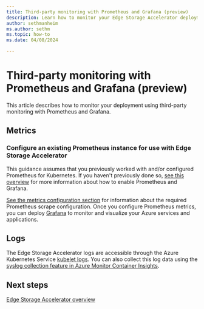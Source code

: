 ```yaml
---
title: Third-party monitoring with Prometheus and Grafana (preview)
description: Learn how to monitor your Edge Storage Accelerator deployment using third-party monitoring with Prometheus and Grafana.
author: sethmanheim
ms.author: sethm
ms.topic: how-to
ms.date: 04/08/2024

---
```


# Third-party monitoring with Prometheus and Grafana (preview)

This article describes how to monitor your deployment using third-party monitoring with Prometheus and Grafana.

## Metrics

### Configure an existing Prometheus instance for use with Edge Storage Accelerator

This guidance assumes that you previously worked with and/or configured Prometheus for Kubernetes. If you haven't previously done so, [see this overview](/azure/azure-monitor/containers/kubernetes-monitoring-enable#enable-prometheus-and-grafana) for more information about how to enable Prometheus and Grafana.

[See the metrics configuration section](azure-monitor-kubernetes.md#metrics-configuration) for information about the required Prometheus scrape configuration. Once you configure Prometheus metrics, you can deploy [Grafana](/azure/azure-monitor/visualize/grafana-plugin) to monitor and visualize your Azure services and applications.

## Logs

The Edge Storage Accelerator logs are accessible through the Azure Kubernetes Service [kubelet logs](/azure/aks/kubelet-logs). You can also collect this log data using the [syslog collection feature in Azure Monitor Container Insights](/azure/azure-monitor/containers/container-insights-syslog).

## Next steps

[Edge Storage Accelerator overview](overview.md)
